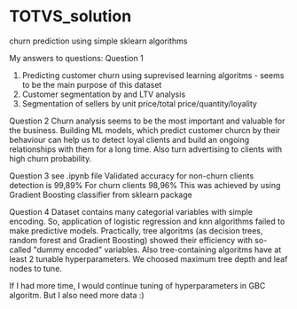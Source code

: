 # TOTVS_solution
churn prediction using  simple sklearn algorithms

My answers to questions:
Question 1
1) Predicting customer churn using suprevised learning algoritms - seems to be the main purpose of this dataset
2) Customer segmentation by and LTV analysis 
3) Segmentation of sellers by unit price/total price/quantity/loyality

Question 2
Churn analysis seems to be the most important and valuable for the business. Building ML models, which predict customer churcn by their behaviour can help us to detect loyal clients and build an ongoing relationships with them for a long time. Also turn advertising to clients with high churn probability.

Question 3 see .ipynb file
Validated accuracy for non-churn clients detection is 99,89%
For churn clients 98,96%
This was achieved by using Gradient Boosting classifier from sklearn package

Question 4
Dataset contains many categorial variables with simple encoding. So, application of logistic regression and knn algorithms failed to make predictive models.
Practically, tree algoritms (as decision trees, random forest and Gradient Boosting) showed their efficiency with so-called "dummy encoded" variables.  Also tree-containing algoritms have at least 2 tunable hyperparameters. 
We choosed maximum tree depth and leaf nodes to tune. 

If I had more time, I would continue tuning of hyperparameters in GBC algoritm. But I also need more data :)

